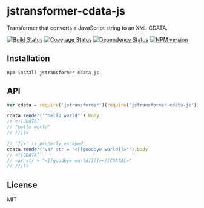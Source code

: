 # jstransformer-cdata-js

Transformer that converts a JavaScript string to an XML CDATA.

[![Build Status](https://img.shields.io/travis/jstransformers/jstransformer-cdata-js/master.svg)](https://travis-ci.org/jstransformers/jstransformer-cdata-js)
[![Coverage Status](https://img.shields.io/codecov/c/github/jstransformers/jstransformer-cdata-js/master.svg)](https://codecov.io/gh/jstransformers/jstransformer-cdata-js)
[![Dependency Status](https://img.shields.io/david/jstransformers/jstransformer-cdata-js/master.svg)](http://david-dm.org/jstransformers/jstransformer-cdata-js)
[![NPM version](https://img.shields.io/npm/v/jstransformer-cdata-js.svg)](https://www.npmjs.org/package/jstransformer-cdata-js)

## Installation

    npm install jstransformer-cdata-js

## API

```js
var cdata = require('jstransformer')(require('jstransformer-cdata-js'))

cdata.render('"hello world"').body
// <![CDATA[
// "hello world"
// //]]>

// ']]>' is properly escaped:
cdata.render('var str = "<[[goodbye world]]>"').body
// <![CDATA[
// var str = "<[[goodbye world]]]]><![CDATA[>"
// //]]>
```

## License

MIT
